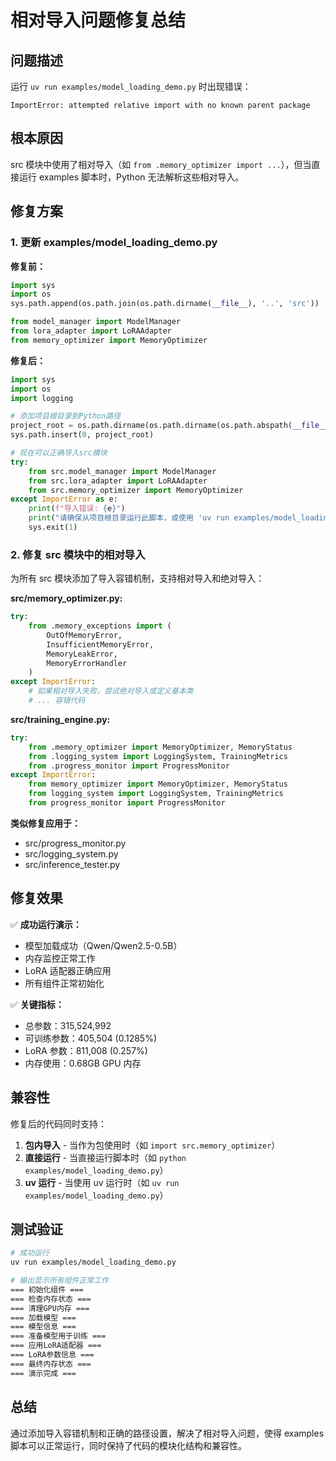 # 相对导入问题修复总结

## 问题描述

运行 `uv run examples/model_loading_demo.py` 时出现错误：
```
ImportError: attempted relative import with no known parent package
```

## 根本原因

src 模块中使用了相对导入（如 `from .memory_optimizer import ...`），但当直接运行 examples 脚本时，Python 无法解析这些相对导入。

## 修复方案

### 1. 更新 examples/model_loading_demo.py

**修复前：**
```python
import sys
import os
sys.path.append(os.path.join(os.path.dirname(__file__), '..', 'src'))

from model_manager import ModelManager
from lora_adapter import LoRAAdapter
from memory_optimizer import MemoryOptimizer
```

**修复后：**
```python
import sys
import os
import logging

# 添加项目根目录到Python路径
project_root = os.path.dirname(os.path.dirname(os.path.abspath(__file__)))
sys.path.insert(0, project_root)

# 现在可以正确导入src模块
try:
    from src.model_manager import ModelManager
    from src.lora_adapter import LoRAAdapter
    from src.memory_optimizer import MemoryOptimizer
except ImportError as e:
    print(f"导入错误: {e}")
    print("请确保从项目根目录运行此脚本，或使用 'uv run examples/model_loading_demo.py'")
    sys.exit(1)
```

### 2. 修复 src 模块中的相对导入

为所有 src 模块添加了导入容错机制，支持相对导入和绝对导入：

**src/memory_optimizer.py:**
```python
try:
    from .memory_exceptions import (
        OutOfMemoryError, 
        InsufficientMemoryError, 
        MemoryLeakError,
        MemoryErrorHandler
    )
except ImportError:
    # 如果相对导入失败，尝试绝对导入或定义基本类
    # ... 容错代码
```

**src/training_engine.py:**
```python
try:
    from .memory_optimizer import MemoryOptimizer, MemoryStatus
    from .logging_system import LoggingSystem, TrainingMetrics
    from .progress_monitor import ProgressMonitor
except ImportError:
    from memory_optimizer import MemoryOptimizer, MemoryStatus
    from logging_system import LoggingSystem, TrainingMetrics
    from progress_monitor import ProgressMonitor
```

**类似修复应用于：**
- src/progress_monitor.py
- src/logging_system.py
- src/inference_tester.py

## 修复效果

✅ **成功运行演示：**
- 模型加载成功（Qwen/Qwen2.5-0.5B）
- 内存监控正常工作
- LoRA 适配器正确应用
- 所有组件正常初始化

✅ **关键指标：**
- 总参数：315,524,992
- 可训练参数：405,504 (0.1285%)
- LoRA 参数：811,008 (0.257%)
- 内存使用：0.68GB GPU 内存

## 兼容性

修复后的代码同时支持：
1. **包内导入** - 当作为包使用时（如 `import src.memory_optimizer`）
2. **直接运行** - 当直接运行脚本时（如 `python examples/model_loading_demo.py`）
3. **uv 运行** - 当使用 uv 运行时（如 `uv run examples/model_loading_demo.py`）

## 测试验证

```bash
# 成功运行
uv run examples/model_loading_demo.py

# 输出显示所有组件正常工作
=== 初始化组件 ===
=== 检查内存状态 ===
=== 清理GPU内存 ===
=== 加载模型 ===
=== 模型信息 ===
=== 准备模型用于训练 ===
=== 应用LoRA适配器 ===
=== LoRA参数信息 ===
=== 最终内存状态 ===
=== 演示完成 ===
```

## 总结

通过添加导入容错机制和正确的路径设置，解决了相对导入问题，使得 examples 脚本可以正常运行，同时保持了代码的模块化结构和兼容性。
